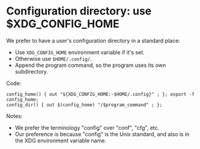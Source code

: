 # Configuration directory: use $XDG_CONFIG_HOME

We prefer to have a user's configuration directory in a standard place:

  * Use `XDG_CONFIG_HOME` environment variable if it's set.
  * Otherwise use `$HOME/.config/`.
  * Append the program command, so the program uses its own subdirectory.

Code:

    config_home() { out "${XDG_CONFIG_HOME:-$HOME/.config}" ; }; export -f config_home;
    config_dir() { out $(config_home) "/$program_command" ; };

Notes:

  * We prefer the terminology "config" over "conf", "cfg", etc.
  * Our preference is because "config" is the Unix standard, and also is in the XDG environment variable name.
